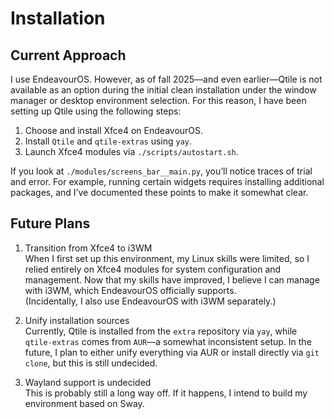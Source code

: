 # Installation


## Current Approach

I use EndeavourOS. However, as of fall 2025—and even earlier—Qtile is not available as an option during the initial clean installation under the window manager or desktop environment selection. For this reason, I have been setting up Qtile using the following steps:

1. Choose and install Xfce4 on EndeavourOS.
2. Install `Qtile` and `qtile-extras` using `yay`.
3. Launch Xfce4 modules via `./scripts/autostart.sh`.

If you look at `./modules/screens_bar__main.py`, you’ll notice traces of trial and error. For example, running certain widgets requires installing additional packages, and I’ve documented these points to make it somewhat clear.


## Future Plans

1. Transition from Xfce4 to i3WM  
When I first set up this environment, my Linux skills were limited, so I relied entirely on Xfce4 modules for system configuration and management. Now that my skills have improved, I believe I can manage with i3WM, which EndeavourOS officially supports.  
(Incidentally, I also use EndeavourOS with i3WM separately.)

2. Unify installation sources  
Currently, Qtile is installed from the `extra` repository via `yay`, while `qtile-extras` comes from `AUR`—a somewhat inconsistent setup. In the future, I plan to either unify everything via AUR or install directly via `git clone`, but this is still undecided.

3. Wayland support is undecided  
This is probably still a long way off. If it happens, I intend to build my environment based on Sway.


<!-- -->
